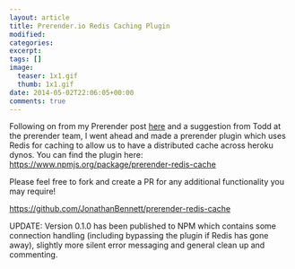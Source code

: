 ```yaml
---
layout: article
title: Prerender.io Redis Caching Plugin
modified:
categories:
excerpt:
tags: []
image:
  teaser: 1x1.gif
  thumb: 1x1.gif
date: 2014-05-02T22:06:05+00:00
comments: true
---
```


Following on from my Prerender post [here](http://jonathanben.net/prerender-io-the-highs-and-lows/) and a suggestion from Todd at the prerender team, I went ahead and made a prerender plugin which uses Redis for caching to allow us to have a distributed cache across heroku dynos. You can find the plugin here: https://www.npmjs.org/package/prerender-redis-cache

Please feel free to fork and create a PR for any additional functionality you may require!

https://github.com/JonathanBennett/prerender-redis-cache

UPDATE:
Version 0.1.0 has been published to NPM which contains some connection handling (including bypassing the plugin if Redis has gone away), slightly more silent error messaging and general clean up and commenting.
